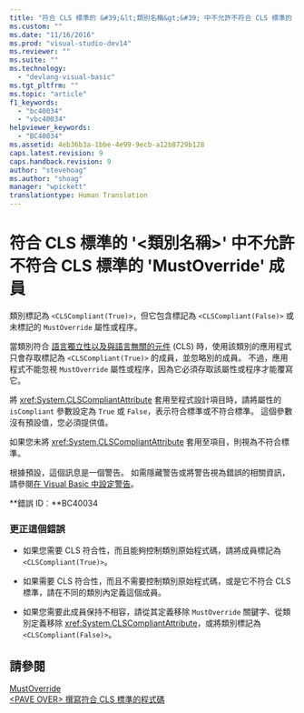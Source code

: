 ```yaml
---
title: "符合 CLS 標準的 &#39;&lt;類別名稱&gt;&#39; 中不允許不符合 CLS 標準的 &#39;MustOverride&#39; 成員 | Microsoft Docs"
ms.custom: ""
ms.date: "11/16/2016"
ms.prod: "visual-studio-dev14"
ms.reviewer: ""
ms.suite: ""
ms.technology: 
  - "devlang-visual-basic"
ms.tgt_pltfrm: ""
ms.topic: "article"
f1_keywords: 
  - "bc40034"
  - "vbc40034"
helpviewer_keywords: 
  - "BC40034"
ms.assetid: 4eb36b3a-1bbe-4e99-9ecb-a12b8729b128
caps.latest.revision: 9
caps.handback.revision: 9
author: "stevehoag"
ms.author: "shoag"
manager: "wpickett"
translationtype: Human Translation
---
```

# 符合 CLS 標準的 &#39;&lt;類別名稱&gt;&#39; 中不允許不符合 CLS 標準的 &#39;MustOverride&#39; 成員
類別標記為 `<CLSCompliant(True)>`，但它包含標記為 `<CLSCompliant(False)>` 或未標記的 `MustOverride` 屬性或程序。  
  
 當類別符合 [語言獨立性以及與語言無關的元件](../Topic/Language%20Independence%20and%20Language-Independent%20Components.md) \(CLS\) 時，使用該類別的應用程式只會存取標記為 `<CLSCompliant(True)>` 的成員，並忽略別的成員。 不過，應用程式不能忽視 `MustOverride` 屬性或程序，因為它必須存取該屬性或程序才能覆寫它。  
  
 將 <xref:System.CLSCompliantAttribute> 套用至程式設計項目時，請將屬性的 `isCompliant` 參數設定為 `True` 或 `False`，表示符合標準或不符合標準。 這個參數沒有預設值，您必須提供值。  
  
 如果您未將 <xref:System.CLSCompliantAttribute> 套用至項目，則視為不符合標準。  
  
 根據預設，這個訊息是一個警告。 如需隱藏警告或將警告視為錯誤的相關資訊，請參閱[在 Visual Basic 中設定警告](/visual-studio/ide/configuring-warnings-in-visual-basic)。  
  
 **錯誤 ID︰**BC40034  
  
### 更正這個錯誤  
  
-   如果您需要 CLS 符合性，而且能夠控制類別原始程式碼，請將成員標記為 `<CLSCompliant(True)>`。  
  
-   如果需要 CLS 符合性，而且不需要控制類別原始程式碼，或是它不符合 CLS 標準，請在不同的類別內定義這個成員。  
  
-   如果您需要此成員保持不相容，請從其定義移除 `MustOverride` 關鍵字、從類別定義移除 <xref:System.CLSCompliantAttribute>，或將類別標記為 `<CLSCompliant(False)>`。  
  
## 請參閱  
 [MustOverride](../../visual-basic/language-reference/modifiers/mustoverride.md)   
 [\<PAVE OVER\> 撰寫符合 CLS 標準的程式碼](http://msdn.microsoft.com/zh-tw/4c705105-69a2-4e5e-b24e-0633bc32c7f3)